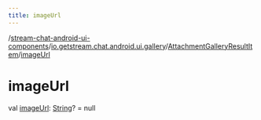 ```yaml
---
title: imageUrl
---
```

/[stream-chat-android-ui-components](../../index.md)/[io.getstream.chat.android.ui.gallery](../index.md)/[AttachmentGalleryResultItem](index.md)/[imageUrl](imageUrl.md)  
  
  
  
# imageUrl  
val [imageUrl](imageUrl.md): [String](https://kotlinlang.org/api/latest/jvm/stdlib/kotlin/-string/index.html)? = null
